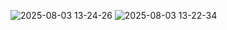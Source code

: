 ![2025-08-03 13-24-26](https://github.com/user-attachments/assets/6b918630-8329-4dc0-a5c9-126ff9714884)
![2025-08-03 13-22-34](https://github.com/user-attachments/assets/a9471123-4562-4cb9-a8f8-3ff7060b04e4)
